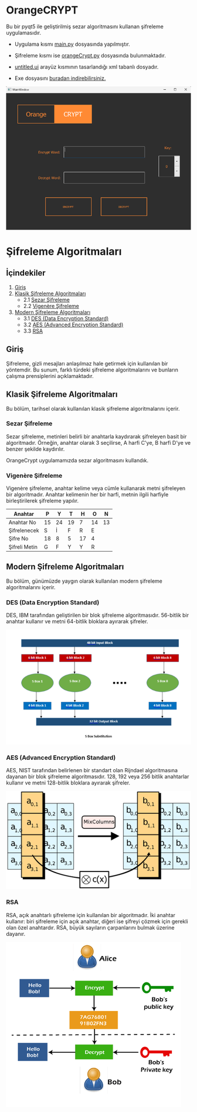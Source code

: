 # OrangeCRYPT

Bu bir pyqt5 ile geliştirilmiş sezar algoritmasını kullanan şifreleme uygulamasıdır.

- Uygulama kısmı [main.py](source/main.py) dosyasında yapılmıştır.
- Şifreleme kısmı ise [orangeCrypt.py](source/orangeCrypt.py) dosyasında bulunmaktadır. 
- [untitled.ui](source/untitled.ui) arayüz kısmının tasarlandığı xml tabanlı dosyadır.

- Exe dosyasını [buradan indirebilirsiniz.](orangeCrypt.exe)

![Görüntü](resimler/resim.png)

# Şifreleme Algoritmaları

## İçindekiler

1. [Giriş](#giriş)
2. [Klasik Şifreleme Algoritmaları](#klasik-şifreleme-algoritmaları)
   - 2.1 [Sezar Şifreleme](#sezar-şifreleme)
   - 2.2 [Vigenère Şifreleme](#vigenère-şifreleme)
3. [Modern Şifreleme Algoritmaları](#modern-şifreleme-algoritmaları)
   - 3.1 [DES (Data Encryption Standard)](#des-data-encryption-standard)
   - 3.2 [AES (Advanced Encryption Standard)](#aes-advanced-encryption-standard)
   - 3.3 [RSA](#rsa)

## Giriş

Şifreleme, gizli mesajları anlaşılmaz hale getirmek için kullanılan bir yöntemdir. Bu sunum, farklı türdeki şifreleme algoritmalarını ve bunların çalışma prensiplerini açıklamaktadır.

## Klasik Şifreleme Algoritmaları

Bu bölüm, tarihsel olarak kullanılan klasik şifreleme algoritmalarını içerir.

### Sezar Şifreleme

Sezar şifreleme, metinleri belirli bir anahtarla kaydırarak şifreleyen basit bir algoritmadır. Örneğin, anahtar olarak 3 seçilirse, A harfi C'ye, B harfi D'ye ve benzer şekilde kaydırılır. 

OrangeCrypt uygulamamızda sezar algoritmasını kullandık.

### Vigenère Şifreleme

Vigenère şifreleme, anahtar kelime veya cümle kullanarak metni şifreleyen bir algoritmadır. Anahtar kelimenin her bir harfi, metnin ilgili harfiyle birleştirilerek şifreleme yapılır.

| Anahtar      | P | Y | T | H | O | N |
|--------------|---|---|---|---|---|---|
| Anahtar No   | 15| 24| 19|  7| 14| 13|
| Şifrelenecek | S | İ | F | R | E |   |
| Şifre No     |18 | 8 | 5 |17 | 4 |   |
| Şifreli Metin| G | F | Y | Y | R |   |

## Modern Şifreleme Algoritmaları

Bu bölüm, günümüzde yaygın olarak kullanılan modern şifreleme algoritmalarını içerir.

### DES (Data Encryption Standard)

DES, IBM tarafından geliştirilen bir blok şifreleme algoritmasıdır. 56-bitlik bir anahtar kullanır ve metni 64-bitlik bloklara ayırarak şifreler.

![Görüntü](resimler/des.png)

### AES (Advanced Encryption Standard)

AES, NIST tarafından belirlenen bir standart olan Rijndael algoritmasına dayanan bir blok şifreleme algoritmasıdır. 128, 192 veya 256 bitlik anahtarlar kullanır ve metni 128-bitlik bloklara ayırarak şifreler.

![Görüntü](resimler/aes.png)

### RSA

RSA, açık anahtarlı şifreleme için kullanılan bir algoritmadır. İki anahtar kullanır: biri şifreleme için açık anahtar, diğeri ise şifreyi çözmek için gerekli olan özel anahtardır. RSA, büyük sayıların çarpanlarını bulmak üzerine dayanır.

![Görüntü](resimler/rsa.png)


